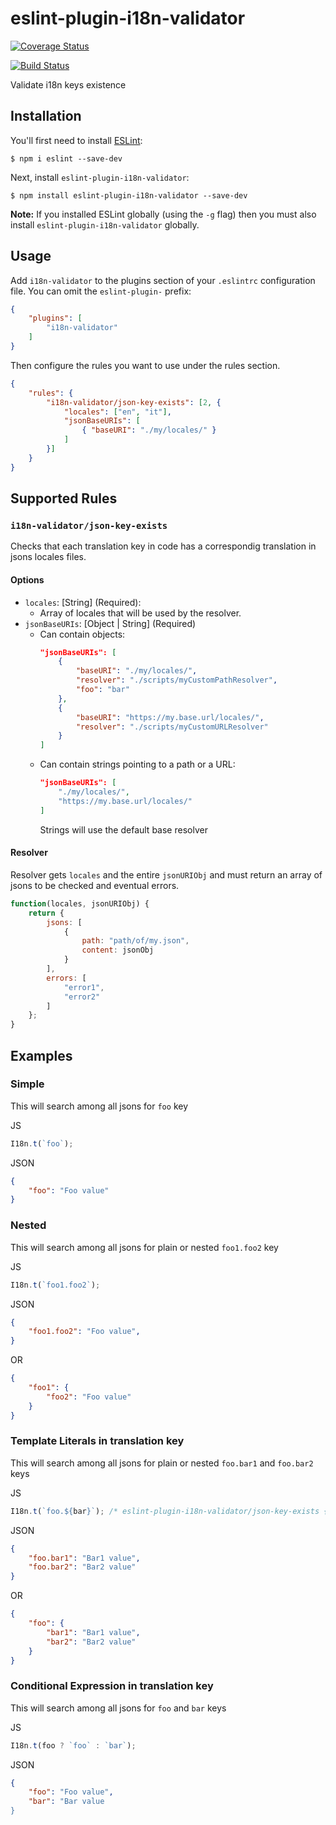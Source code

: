 # eslint-plugin-i18n-validator
[![Coverage Status](https://coveralls.io/repos/github/OvalMoney/eslint-plugin-i18n-validator/badge.svg?branch=master)](https://coveralls.io/github/OvalMoney/eslint-plugin-i18n-validator?branch=master)

[![Build Status](https://travis-ci.org/OvalMoney/eslint-plugin-i18n-validator.svg?branch=master)](https://travis-ci.org/OvalMoney/eslint-plugin-i18n-validator)

Validate i18n keys existence

## Installation

You'll first need to install [ESLint](http://eslint.org):

```
$ npm i eslint --save-dev
```

Next, install `eslint-plugin-i18n-validator`:

```
$ npm install eslint-plugin-i18n-validator --save-dev
```

**Note:** If you installed ESLint globally (using the `-g` flag) then you must also install `eslint-plugin-i18n-validator` globally.

## Usage

Add `i18n-validator` to the plugins section of your `.eslintrc` configuration file. You can omit the `eslint-plugin-` prefix:

```json
{
    "plugins": [
        "i18n-validator"
    ]
}
```


Then configure the rules you want to use under the rules section.

```json
{
    "rules": {
        "i18n-validator/json-key-exists": [2, {
            "locales": ["en", "it"],
            "jsonBaseURIs": [
                { "baseURI": "./my/locales/" }
            ]
        }]
    }
}
```

## Supported Rules

### `i18n-validator/json-key-exists`
Checks that each translation key in code has a correspondig translation in jsons locales files.

#### Options

* `locales`: [String] (Required):
    * Array of locales that will be used by the resolver.
* `jsonBaseURIs`: [Object | String] (Required)
    * Can contain objects:
        ```json
        "jsonBaseURIs": [
            {
                "baseURI": "./my/locales/",
                "resolver": "./scripts/myCustomPathResolver",
                "foo": "bar" 
            },
            {
                "baseURI": "https://my.base.url/locales/",
                "resolver": "./scripts/myCustomURLResolver" 
            }
        ]
        ```
    * Can contain strings pointing to a path or a URL:
        ```json
        "jsonBaseURIs": [
            "./my/locales/",
            "https://my.base.url/locales/"
        ]
        ```
        Strings will use the default base resolver

#### Resolver

Resolver gets `locales` and the entire `jsonURIObj` and must return an array of jsons to be checked and eventual errors.

```js
function(locales, jsonURIObj) {
    return {
        jsons: [
            {
                path: "path/of/my.json",
                content: jsonObj
            }
        ],
        errors: [
            "error1",
            "error2"
        ]
    };
}
```

## Examples

### Simple
This will search among all jsons for `foo` key

JS
```js
I18n.t(`foo`);
```
JSON
```json
{
    "foo": "Foo value"
}
```

### Nested
This will search among all jsons for plain or nested `foo1.foo2` key

JS
```js
I18n.t(`foo1.foo2`);
```
JSON
```json
{
    "foo1.foo2": "Foo value",
}
```
OR
```json
{
    "foo1": {
        "foo2": "Foo value"
    }
}
```

### Template Literals in translation key
This will search among all jsons for plain or nested `foo.bar1` and `foo.bar2` keys

JS
```js
I18n.t(`foo.${bar}`); /* eslint-plugin-i18n-validator/json-key-exists { "bar": ["bar1","bar2"]} */
```

JSON
```json
{
    "foo.bar1": "Bar1 value",
    "foo.bar2": "Bar2 value"
}
```
OR
```json
{
    "foo": {
        "bar1": "Bar1 value",
        "bar2": "Bar2 value"
    }
}
```

### Conditional Expression in translation key
This will search among all jsons for `foo` and `bar` keys

JS
```js
I18n.t(foo ? `foo` : `bar`);
```

JSON
```json
{
    "foo": "Foo value",
    "bar": "Bar value
}
```
